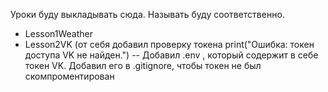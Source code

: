 Уроки буду выкладывать сюда. Называть буду соответственно. 
- Lesson1Weather
- Lesson2VK (от себя добавил проверку токена  print("Ошибка: токен доступа VK не найден.")
-- Добавил .env , который содержит в себе токен VK. 
Добавил его в .gitignore, чтобы токен не был скомпроментирован
